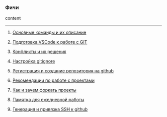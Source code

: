 ### Фичи

content

<hr>

1. [Основные команды и их описание]("1.md")

2. [Подготовка VSCode к работе с GIT]("2.md")

3. [Конфликты и их решения]("3.md")

4. [Настройка gitignore]("4.md")

5. [Регистрация и создание репозитория на github]("5.md")

6. [Рекомендации по работе с проектами]("6.md")

7. [Как и зачем форкать проекты]("7.md")

8. [Памятка для ежедневной работы]("8.md")

9. [Генерация и привязка SSH к github]("9.md")
